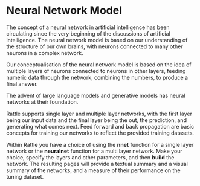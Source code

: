 # Neural Network Model

The concept of a neural network in artificial intelligence has been
circulating since the very beginning of the discussions of artificial
intelligence. The neural network model is based on our understanding
of the structure of our own brains, with neurons connected to many
other neurons in a complex network.

Our conceptualisation of the neural network model is based on the idea
of multiple layers of neurons connected to neurons in other layers,
feeding numeric data through the network, combining the numbers,
to produce a final answer.

The advent of large language models and generative models has neural
networks at their foundation.

Rattle supports single layer and multiple layer networks, with the
first layer being our input data and the final layer being the out,
the prediction, and generating what comes next. Feed forward and back
propagation are basic concepts for training our networks to reflect
the provided training datasets.

Within Rattle you have a choice of using the **nnet** function for a
single layer network or the **neuralnet** function for a multi layer
network. Make your choice, specify the layers and other parameters,
and then **build** the network. The resulting pages will provide a
textual summary and a visual summary of the networks, and a measure of
their performance on the tuning dataset.
